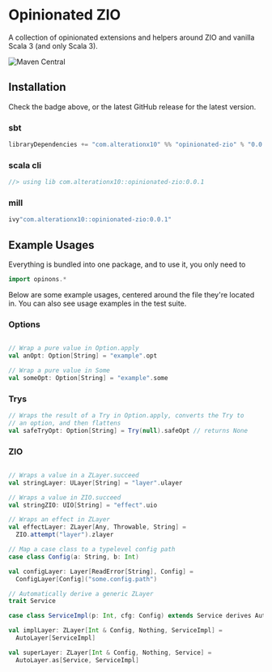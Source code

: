 # Opinionated ZIO

A collection of opinionated extensions and helpers around ZIO and vanilla
Scala 3 (and only Scala 3).

![Maven Central](https://img.shields.io/maven-central/v/com.alterationx10/opinionated-zio_3)

## Installation

Check the badge above, or the latest GitHub release for the latest version.

### sbt

```scala
libraryDependencies += "com.alterationx10" %% "opinionated-zio" % "0.0.1"
```

### scala cli

```scala
//> using lib com.alterationx10::opinionated-zio:0.0.1
```

### mill

```scala
ivy"com.alterationx10::opinionated-zio:0.0.1"
```

## Example Usages

Everything is bundled into one package, and to use it, you only need to

```scala
import opinons.*
```

Below are some example usages, centered around the file they're located in.
You can also see usage examples in the test suite.

### Options

```scala

// Wrap a pure value in Option.apply
val anOpt: Option[String] = "example".opt

// Wrap a pure value in Some
val someOpt: Option[String] = "example".some

```

### Trys

```scala
// Wraps the result of a Try in Option.apply, converts the Try to 
// an option, and then flattens
val safeTryOpt: Option[String] = Try(null).safeOpt // returns None
```

### ZIO

```scala

// Wraps a value in a ZLayer.succeed
val stringLayer: ULayer[String] = "layer".ulayer

// Wraps a value in ZIO.succeed
val stringZIO: UIO[String] = "effect".uio

// Wraps an effect in ZLayer
val effectLayer: ZLayer[Any, Throwable, String] =
  ZIO.attempt("layer").zlayer

// Map a case class to a typelevel config path
case class Config(a: String, b: Int)

val configLayer: Layer[ReadError[String], Config] =
  ConfigLayer[Config]("some.config.path")

// Automatically derive a generic ZLayer
trait Service

case class ServiceImpl(p: Int, cfg: Config) extends Service derives AutoLayer

val implLayer: ZLayer[Int & Config, Nothing, ServiceImpl] =
  AutoLayer[ServiceImpl]

val superLayer: ZLayer[Int & Config, Nothing, Service] =
  AutoLayer.as[Service, ServiceImpl]


```